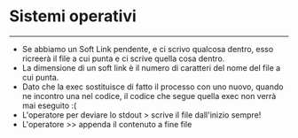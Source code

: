 # Sistemi operativi
---
- Se abbiamo un Soft Link pendente, e ci scrivo qualcosa dentro, esso ricreerà il file a cui punta e ci scrive quella cosa dentro.
- La dimensione di un soft link è il numero di caratteri del nome del file a cui punta.
- Dato che la exec sostituisce di fatto il processo con uno nuovo, quando ne incontro una nel codice, il codice che segue quella exec non verrà mai eseguito :(
- L'operatore per deviare lo stdout > scrive il file dall'inizio sempre!
- L'operatore >> appenda il contenuto a fine file
